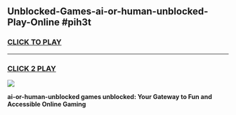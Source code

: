 
## Unblocked-Games-ai-or-human-unblocked-Play-Online #pih3t
<h3>
<a href="https://news.freeplayer.one?title=ai-or-human-unblocked&ref=3">CLICK TO PLAY</a></h3>
<hr>

<h3>
<a href="https://news.freeplayer.one?title=ai-or-human-unblocked&ref=3">CLICK 2 PLAY</a>
  
</h3>

<a href="https://news.freeplayer.one?title=ai-or-human-unblocked&ref=3"><img src="https://clearcache.store/games.png"></a>


**ai-or-human-unblocked games unblocked: Your Gateway to Fun and Accessible Online Gaming**
